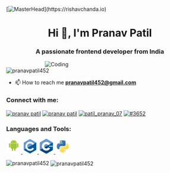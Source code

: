 [![MasterHead](https://1.bp.blogspot.com/-7A4WynwLsM...)](https://rishavchanda.io)
<h1 align="center">Hi 👋, I'm Pranav Patil</h1>
<h3 align="center">A passionate frontend developer from India</h3>
<img align="right" alt="Coding" width="400" src="https://in.images.search.yahoo.com/images/view;_ylt=AwrKAhocBuFi4aEM8uC9HAx.;_ylu=c2VjA3NyBHNsawNpbWcEb2lkA2Q0NzFkODMyZjY4OGU4Y2E5MjA4ZTNiYzIyMTBjMDQ2BGdwb3MDNwRpdANiaW5n?back=https%3A%2F%2Fin.images.search.yahoo.com%2Fsearch%2Fimages%3Fp%3Danimated%2Bcoding%2Bgif%26type%3DE211IN826G91646%26fr%3Dmcafee%26fr2%3Dpiv-web%26tab%3Dorganic%26ri%3D7&w=800&h=600&imgurl=cdn.dribbble.com%2Fusers%2F926537%2Fscreenshots%2F4502924%2Fpython-2.gif&rurl=https%3A%2F%2Fdribbble.com%2Fshots%2F4502924-Python-developer-animation&size=213.0KB&p=animated+coding+gif&oid=d471d832f688e8ca9208e3bc2210c046&fr2=piv-web&fr=mcafee&tt=Python+developer+animation+by+Marina+Rakhimova+on+Dribbble&b=0&ni=21&no=7&ts=&tab=organic&sigr=OqcVf1Cj3UtD&sigb=pt5SoqruCSno&sigi=qtXN9whXlqx6&sigt=zX4z_P0J6MdJ&.crumb=4QIbHjNAPas&fr=mcafee&fr2=piv-web&type=E211IN826G91646">

<p align="left"> <img src="https://komarev.com/ghpvc/?username=pranavpatil452&label=Profile%20views&color=0e75b6&style=flat" alt="pranavpatil452" /> </p>

- 📫 How to reach me **pranavpatil452@gmail.com**

<h3 align="left">Connect with me:</h3>
<p align="left">
<a href="https://kaggle.com/pranav patil" target="blank"><img align="center" src="https://raw.githubusercontent.com/rahuldkjain/github-profile-readme-generator/master/src/images/icons/Social/kaggle.svg" alt="pranav patil" height="30" width="40" /></a>
<a href="https://fb.com/pranav patil" target="blank"><img align="center" src="https://raw.githubusercontent.com/rahuldkjain/github-profile-readme-generator/master/src/images/icons/Social/facebook.svg" alt="pranav patil" height="30" width="40" /></a>
<a href="https://instagram.com/patil_pranav_07" target="blank"><img align="center" src="https://raw.githubusercontent.com/rahuldkjain/github-profile-readme-generator/master/src/images/icons/Social/instagram.svg" alt="patil_pranav_07" height="30" width="40" /></a>
<a href="https://discord.gg/#3652" target="blank"><img align="center" src="https://raw.githubusercontent.com/rahuldkjain/github-profile-readme-generator/master/src/images/icons/Social/discord.svg" alt="#3652" height="30" width="40" /></a>
</p>

<h3 align="left">Languages and Tools:</h3>
<p align="left"> <a href="https://developer.android.com" target="_blank" rel="noreferrer"> <img src="https://raw.githubusercontent.com/devicons/devicon/master/icons/android/android-original-wordmark.svg" alt="android" width="40" height="40"/> </a> <a href="https://www.cprogramming.com/" target="_blank" rel="noreferrer"> <img src="https://raw.githubusercontent.com/devicons/devicon/master/icons/c/c-original.svg" alt="c" width="40" height="40"/> </a> <a href="https://www.w3schools.com/cpp/" target="_blank" rel="noreferrer"> <img src="https://raw.githubusercontent.com/devicons/devicon/master/icons/cplusplus/cplusplus-original.svg" alt="cplusplus" width="40" height="40"/> </a> <a href="https://www.python.org" target="_blank" rel="noreferrer"> <img src="https://raw.githubusercontent.com/devicons/devicon/master/icons/python/python-original.svg" alt="python" width="40" height="40"/> </a> </p>

<p><img align="left" src="https://github-readme-stats.vercel.app/api/top-langs?username=pranavpatil452&show_icons=true&locale=en&layout=compact" alt="pranavpatil452" /></p>

<p>&nbsp;<img align="center" src="https://github-readme-stats.vercel.app/api?username=pranavpatil452&show_icons=true&locale=en" alt="pranavpatil452" /></p>
